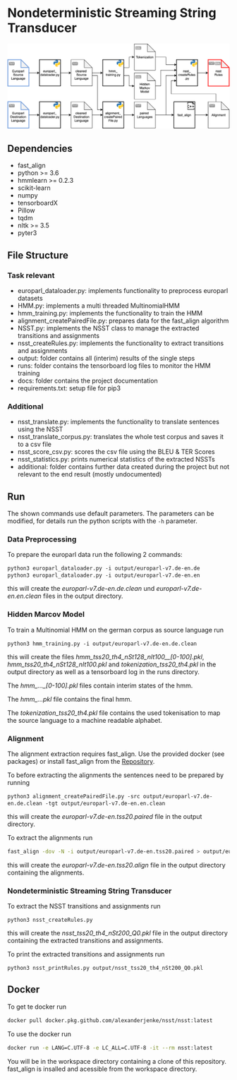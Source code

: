 # Nondeterministic Streaming String Transducer
![Datenfluss durch die einzelnen Verarbeitungsschritte.](Overview.png)


## Dependencies
- fast_align
- python >= 3.6
- hmmlearn >= 0.2.3
- scikit-learn
- numpy
- tensorboardX
- Pillow
- tqdm
- nltk >= 3.5
- pyter3

## File Structure

### Task relevant
- europarl_dataloader.py: implements functionality to preprocess europarl datasets
- HMM.py: implements a multi threaded MultinomialHMM
- hmm_training.py: implements the functionality to train the HMM
- alignment_createPairedFile.py: prepares data for the fast_align algorithm
- NSST.py: implements the NSST class to manage the extracted transitions and assignments
- nsst_createRules.py: implements the functionality to extract transitions and assignments
- output: folder contains all (interim) results of the single steps 
- runs: folder contains the tensorboard log files to monitor the HMM training
- docs: folder contains the project documentation
- requirements.txt: setup file for pip3


### Additional

- nsst_translate.py: implements the functionality to translate sentences using the NSST
- nsst_translate_corpus.py: translates the whole test corpus and saves it to a csv file
- nsst_score_csv.py: scores the csv file using the BLEU & TER Scores
- nsst_statistics.py: prints numerical statistics of the extracted NSSTs
- additional: folder contains further data created during the project but not relevant to the end result (mostly undocumented)

## Run
The shown commands use default parameters.
The parameters can be modified, for details run the python scripts with the ```-h``` parameter.

### Data Preprocessing 
To prepare the europarl data run the following 2 commands:
```python3
python3 europarl_dataloader.py -i output/europarl-v7.de-en.de
python3 europarl_dataloader.py -i output/europarl-v7.de-en.en
```
this will create the *europarl-v7.de-en.de.clean* und *europarl-v7.de-en.en.clean* files in the output directory.

### Hidden Marcov Model
To train a Multinomial HMM on the german corpus as source language run 
```python3
python3 hmm_training.py -i output/europarl-v7.de-en.de.clean
```
this will create the files *hmm_tss20_th4_nSt128_nIt100__[0-100].pkl*,  *hmm_tss20_th4_nSt128_nIt100.pkl* and *tokenization_tss20_th4.pkl* in the output directory as well as a tensorboard log in the runs directory.

The *hmm_..._[0-100].pkl* files contain interim states of the hmm.

The *hmm_...pkl* file contains the final hmm.

The *tokenization_tss20_th4.pkl* file contains the used tokenisation to map the source language to a machine readable alphabet.

### Alignment
The alignment extraction requires fast_align. 
Use the provided docker (see packages) or install fast_align from the [Repository](https://github.com/clab/fast_align).

To before extracting the alignments the sentences need to be prepared by running 
```python3
python3 alignment_createPairedFile.py -src output/europarl-v7.de-en.de.clean -tgt output/europarl-v7.de-en.en.clean
```
this will create the *europarl-v7.de-en.tss20.paired* file in the output directory.

To extract the alignments run 
```bash
fast_align -dov -N -i output/europarl-v7.de-en.tss20.paired > output/europarl-v7.de-en.tss20.align
```
this will create the *europarl-v7.de-en.tss20.align* file in the output directory containing the alignments.

### Nondeterministic Streaming String Transducer
To extract the NSST transitions and assignments run 
```python3
python3 nsst_createRules.py 
```
this will create the *nsst_tss20_th4_nSt200_Q0.pkl* file in the output directory containing the extracted transitions and assignments.

To print the extracted transitions and assignments run 
```python3
python3 nsst_printRules.py output/nsst_tss20_th4_nSt200_Q0.pkl
```

## Docker

To get te docker run
``` bash
docker pull docker.pkg.github.com/alexanderjenke/nsst/nsst:latest
```

To use the docker run
``` bash
docker run -e LANG=C.UTF-8 -e LC_ALL=C.UTF-8 -it --rm nsst:latest
```

You will be in the workspace directory containing a clone of this repository.
fast_align is insalled and acessible from the workspace directory.